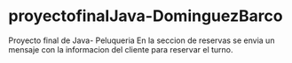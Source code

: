 # proyectofinalJava-DominguezBarco
Proyecto final de Java- Peluqueria
En la seccion de reservas se envia un mensaje con la informacion del cliente para reservar el turno.
